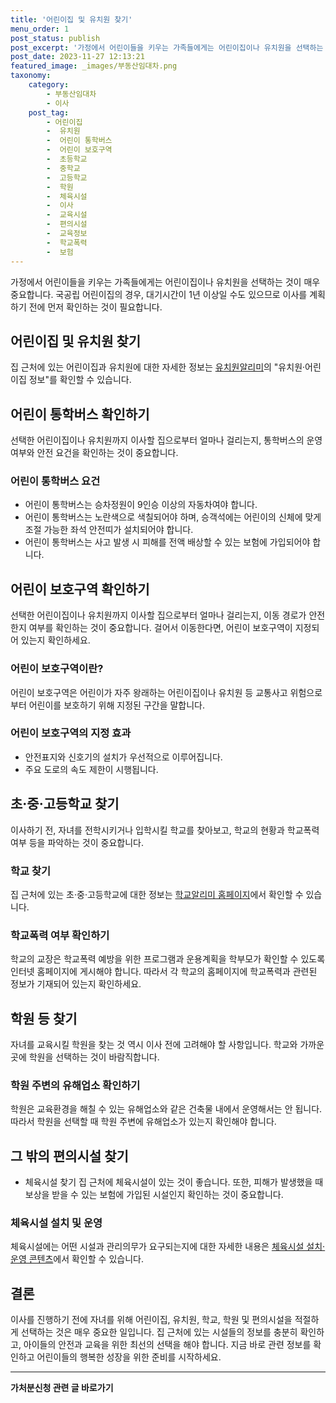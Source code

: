 ```yaml
---
title: '어린이집 및 유치원 찾기'
menu_order: 1
post_status: publish
post_excerpt: '가정에서 어린이들을 키우는 가족들에게는 어린이집이나 유치원을 선택하는 것이 매우 중요합니다. 국공립 어린이집의 경우, 대기시간이 1년 이상일 수도 있으므로 이사를 계획하기 전에 먼저 확인하는 것이 필요합니다.'
post_date: 2023-11-27 12:13:21
featured_image: _images/부동산임대차.png
taxonomy:
    category:
        - 부동산임대차
        - 이사
    post_tag:
        - 어린이집
        -  유치원
        -  어린이 통학버스
        -  어린이 보호구역
        -  초등학교
        -  중학교
        -  고등학교
        -  학원
        -  체육시설
        -  이사
        -  교육시설
        -  편의시설
        -  교육정보
        -  학교폭력
        -  보험
---
```



가정에서 어린이들을 키우는 가족들에게는 어린이집이나 유치원을 선택하는 것이 매우 중요합니다. 국공립 어린이집의 경우, 대기시간이 1년 이상일 수도 있으므로 이사를 계획하기 전에 먼저 확인하는 것이 필요합니다.

## 어린이집 및 유치원 찾기
집 근처에 있는 어린이집과 유치원에 대한 자세한 정보는 [유치원알리미](http://e-childschoolinfo.moe.go.kr)의 "유치원·어린이집 정보"를 확인할 수 있습니다.

## 어린이 통학버스 확인하기
선택한 어린이집이나 유치원까지 이사할 집으로부터 얼마나 걸리는지, 통학버스의 운영 여부와 안전 요건을 확인하는 것이 중요합니다.

### 어린이 통학버스 요건
- 어린이 통학버스는 승차정원이 9인승 이상의 자동차여야 합니다.
- 어린이 통학버스는 노란색으로 색칠되어야 하며, 승객석에는 어린이의 신체에 맞게 조절 가능한 좌석 안전띠가 설치되어야 합니다.
- 어린이 통학버스는 사고 발생 시 피해를 전액 배상할 수 있는 보험에 가입되어야 합니다.

## 어린이 보호구역 확인하기
선택한 어린이집이나 유치원까지 이사할 집으로부터 얼마나 걸리는지, 이동 경로가 안전한지 여부를 확인하는 것이 중요합니다. 걸어서 이동한다면, 어린이 보호구역이 지정되어 있는지 확인하세요.

### 어린이 보호구역이란?
어린이 보호구역은 어린이가 자주 왕래하는 어린이집이나 유치원 등 교통사고 위험으로부터 어린이를 보호하기 위해 지정된 구간을 말합니다.

### 어린이 보호구역의 지정 효과
- 안전표지와 신호기의 설치가 우선적으로 이루어집니다.
- 주요 도로의 속도 제한이 시행됩니다.

## 초·중·고등학교 찾기

이사하기 전, 자녀를 전학시키거나 입학시킬 학교를 찾아보고, 학교의 현황과 학교폭력 여부 등을 파악하는 것이 중요합니다.

### 학교 찾기
집 근처에 있는 초·중·고등학교에 대한 정보는 [학교알리미 홈페이지](https://www.schoolinfo.go.kr)에서 확인할 수 있습니다.

### 학교폭력 여부 확인하기
학교의 교장은 학교폭력 예방을 위한 프로그램과 운용계획을 학부모가 확인할 수 있도록 인터넷 홈페이지에 게시해야 합니다. 따라서 각 학교의 홈페이지에 학교폭력과 관련된 정보가 기재되어 있는지 확인하세요.

## 학원 등 찾기

자녀를 교육시킬 학원을 찾는 것 역시 이사 전에 고려해야 할 사항입니다. 학교와 가까운 곳에 학원을 선택하는 것이 바람직합니다.

### 학원 주변의 유해업소 확인하기
학원은 교육환경을 해칠 수 있는 유해업소와 같은 건축물 내에서 운영해서는 안 됩니다. 따라서 학원을 선택할 때 학원 주변에 유해업소가 있는지 확인해야 합니다.

## 그 밖의 편의시설 찾기

* 체육시설 찾기
집 근처에 체육시설이 있는 것이 좋습니다. 또한, 피해가 발생했을 때 보상을 받을 수 있는 보험에 가입된 시설인지 확인하는 것이 중요합니다.

### 체육시설 설치 및 운영
체육시설에는 어떤 시설과 관리의무가 요구되는지에 대한 자세한 내용은 [체육시설 설치·운영 콘텐츠](https://www.sports.go.kr/nation/facility/facsearch.do)에서 확인할 수 있습니다.

## 결론


이사를 진행하기 전에 자녀를 위해 어린이집, 유치원, 학교, 학원 및 편의시설을 적절하게 선택하는 것은 매우 중요한 일입니다. 집 근처에 있는 시설들의 정보를 충분히 확인하고, 아이들의 안전과 교육을 위한 최선의 선택을 해야 합니다. 지금 바로 관련 정보를 확인하고 어린이들의 행복한 성장을 위한 준비를 시작하세요.
<!-- wp:separator -->
<hr class="wp-block-separator has-alpha-channel-opacity"/>
<!-- /wp:separator -->

<!-- wp:group {"backgroundColor":"base","layout":{"type":"constrained"}} -->
<div class="wp-block-group has-base-background-color has-background"><!-- wp:paragraph {"align":"center","fontSize":"medium"} -->
<p class="has-text-align-center has-large-font-size"><strong>가처분신청 관련 글 바로가기</strong></p>
<!-- /wp:paragraph -->


<!-- wp:latest-posts
{"categories":[{"id":14597,"count":19,"description":"","link":"https://uknowlaw.com/category/%ea%b0%80%ec%b2%98%eb%b6%84%ec%8b%a0%ec%b2%ad/","name":"가처분신청","slug":"가처분신청","taxonomy":"category","parent":0,"meta":[],"_links":{"self":[{"href":"https://uknowlaw.com/wp-json/wp/v2/categories/14597"}],"collection":[{"href":"https://uknowlaw.com/wp-json/wp/v2/categories"}],"about":[{"href":"https://uknowlaw.com/wp-json/wp/v2/taxonomies/category"}],"wp:post_type":[{"href":"https://uknowlaw.com/wp-json/wp/v2/posts?categories=14597"}],"curies":[{"name":"wp","href":"https://api.w.org/{rel}","templated":true}]}}],"postsToShow":100,"excerptLength":28,"postLayout":"grid","columns":2,"featuredImageAlign":"left","featuredImageSizeSlug":"large","fontSize":"small"} /--></div>
<!-- /wp:group -->